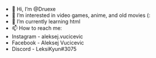 - 👋 Hi, I’m @Druexe
- 👀 I’m interested in video games, anime, and old movies (:
- 🌱 I’m currently learning html
- 📫 How to reach me: 
- Instagram - aleksej.vucicevic
- Facebook - Aleksej Vucicevic
- Discord - LeksiKyun#3075
